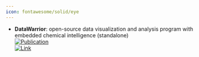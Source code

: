 ```yaml
---
icon: fontawesome/solid/eye
---
```


- **DataWarrior**: open-source data visualization and analysis program with embedded chemical intelligence (standalone)  
	[![Publication](https://img.shields.io/badge/Publication-Citations:1225-blue?style=for-the-badge&logo=bookstack)](https://doi.org/10.1021/ci500588j)  
	[![Link](https://img.shields.io/badge/Link-online-brightgreen?style=for-the-badge&logo=cachet&logoColor=65FF8F)](http://www.openmolecules.org/datawarrior/download.html)  
